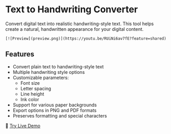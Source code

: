 # Text to Handwriting Converter

Convert digital text into realistic handwriting-style text. This tool helps create a natural, handwritten appearance for your digital content.

```
[![Preview](preview.png)](https://youtu.be/RUiNi6av7fE?feature=shared)
```

## Features

- Convert plain text to handwriting-style text
- Multiple handwriting style options
- Customizable parameters:
  - Font size
  - Letter spacing
  - Line height
  - Ink color
- Support for various paper backgrounds
- Export options in PNG and PDF formats
- Preserves formatting and special characters

🔗 [Try Live Demo](https://amankumar0098.github.io/Text-to-Handwriting-Converter/)



